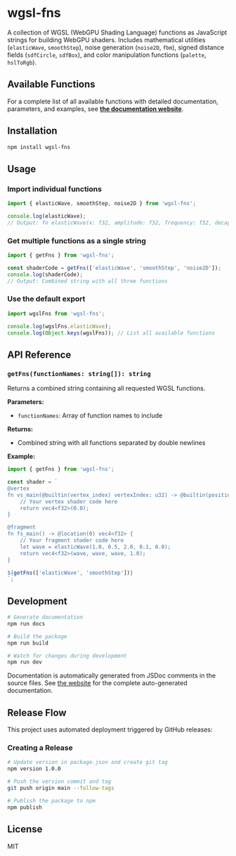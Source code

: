 # wgsl-fns

A collection of WGSL (WebGPU Shading Language) functions as JavaScript strings for building WebGPU shaders. Includes mathematical utilities (`elasticWave`, `smoothStep`), noise generation (`noise2D`, `fbm`), signed distance fields (`sdfCircle`, `sdfBox`), and color manipulation functions (`palette`, `hslToRgb`).

## Available Functions

For a complete list of all available functions with detailed documentation, parameters, and examples, see **[the documentation website](http://localhost:3000/wgsl-fns)**.

## Installation

```bash
npm install wgsl-fns
```

## Usage

### Import individual functions

```javascript
import { elasticWave, smoothStep, noise2D } from 'wgsl-fns';

console.log(elasticWave);
// Output: fn elasticWave(x: f32, amplitude: f32, frequency: f32, decay: f32, phase: f32) -> f32 { ... }
```

### Get multiple functions as a single string

```javascript
import { getFns } from 'wgsl-fns';

const shaderCode = getFns(['elasticWave', 'smoothStep', 'noise2D']);
console.log(shaderCode);
// Output: Combined string with all three functions
```

### Use the default export

```javascript
import wgslFns from 'wgsl-fns';

console.log(wgslFns.elasticWave);
console.log(Object.keys(wgslFns)); // List all available functions
```

## API Reference

### `getFns(functionNames: string[]): string`

Returns a combined string containing all requested WGSL functions.

**Parameters:**
- `functionNames`: Array of function names to include

**Returns:**
- Combined string with all functions separated by double newlines

**Example:**
```javascript
import { getFns } from 'wgsl-fns';

const shader = `
@vertex
fn vs_main(@builtin(vertex_index) vertexIndex: u32) -> @builtin(position) vec4<f32> {
    // Your vertex shader code here
    return vec4<f32>(0.0);
}

@fragment  
fn fs_main() -> @location(0) vec4<f32> {
    // Your fragment shader code here
    let wave = elasticWave(1.0, 0.5, 2.0, 0.1, 0.0);
    return vec4<f32>(wave, wave, wave, 1.0);
}

${getFns(['elasticWave', 'smoothStep'])}
`;
```

## Development

```bash
# Generate documentation
npm run docs

# Build the package
npm run build

# Watch for changes during development
npm run dev
```

Documentation is automatically generated from JSDoc comments in the source files. See [the website](http://localhost:3000/wgsl-fns) for the complete auto-generated documentation.

## Release Flow

This project uses automated deployment triggered by GitHub releases:

### Creating a Release

```bash
# Update version in package.json and create git tag
npm version 1.0.0

# Push the version commit and tag
git push origin main --follow-tags

# Publish the package to npm
npm publish
```

## License

MIT
